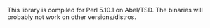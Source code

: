 This library is compiled for Perl 5.10.1 on Abel/TSD. The binaries will probably not work on other versions/distros.
